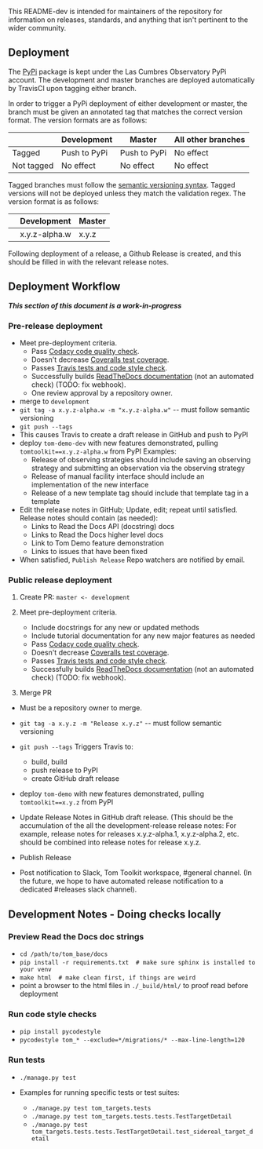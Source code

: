 This README-dev is intended for maintainers of the repository for information on releases, standards, and anything that 
isn't pertinent to the wider community.

## Deployment
The [PyPi](https://pypi.org/project/tomtoolkit/) package is kept under the Las Cumbres Observatory PyPi account. The 
development and master branches are deployed automatically by TravisCI upon tagging either branch.

In order to trigger a PyPi deployment of either development or master, the branch must be given an annotated tag that 
matches the correct version format. The version formats are as follows:
 
|             | Development  | Master       | All other branches |
|-------------|--------------|--------------|--------------------|
| Tagged      | Push to PyPi | Push to PyPi | No effect          |
| Not tagged  | No effect    | No effect    | No effect          |

Tagged branches must follow the [semantic versioning syntax](https://semver.org/). Tagged versions will not be 
deployed unless they match the validation regex. The version format is as follows:

|   | Development   | Master |
|---|---------------|--------|
|   | x.y.z-alpha.w | x.y.z  |

Following deployment of a release, a Github Release is created, and this should be filled in with the relevant release notes.

## Deployment Workflow
  _**This section of this document is a work-in-progress**_

### Pre-release deployment
* Meet pre-deployment criteria.
  * Pass [Codacy code quality check](https://app.codacy.com/gh/TOMToolkit/tom_base/pullRequests).
  * Doesn't decrease [Coveralls test coverage](https://coveralls.io/github/TOMToolkit/tom_base).
  * Passes [Travis tests and code style check](https://travis-ci.com/github/TOMToolkit/tom_base/branches).
  * Successfully builds [ReadTheDocs documentation](https://readthedocs.org/projects/tom-toolkit/builds/) (not an automated check) (TODO: fix webhook).
  * One review approval by a repository owner.
* merge to `development`
* `git tag -a x.y.z-alpha.w -m "x.y.z-alpha.w"` -- must follow semantic versioning
* `git push --tags`
* This causes Travis to create a draft release in GitHub and push to PyPI
* deploy `tom-demo-dev` with new features demonstrated, pulling `tomtoolkit==x.y.z-alpha.w` from PyPI
  Examples:
  * Release of observing strategies should include saving an observing strategy and submitting an observation via the observing strategy
  * Release of manual facility interface should include an implementation of the new interface
  * Release of a new template tag should include that template tag in a template
* Edit the release notes in GitHub; Update, edit; repeat until satisfied. Release notes should contain (as needed):
  * Links to Read the Docs API (docstring) docs
  * Links to Read the Docs higher level docs
  * Link to Tom Demo feature demonstration
  * Links to issues that have been fixed
* When satisfied, `Publish Release` Repo watchers are notified by email.

### Public release deployment

1. Create PR: `master <- development`
2. Meet pre-deployment criteria.
     * Include docstrings for any new or updated methods
     * Include tutorial documentation for any new major features as needed
     * Pass [Codacy code quality check](https://app.codacy.com/gh/TOMToolkit/tom_base/dashboard?bid=18204585).
     * Doesn't decrease [Coveralls test coverage](https://coveralls.io/github/TOMToolkit/tom_base?branch=development).
     * Passes [Travis tests and code style check](https://travis-ci.com/github/TOMToolkit/tom_base/branches).
     * Successfully builds [ReadTheDocs documentation](https://readthedocs.org/projects/tom-toolkit/builds/) (not an automated check) (TODO: fix webhook).
     
3. Merge PR
  * Must be a repository owner to merge.
* `git tag -a x.y.z -m "Release x.y.z"` -- must follow semantic versioning
* `git push --tags` Triggers Travis to:

  * build, build
  * push release to PyPI  
  * create GitHub draft release
* deploy `tom-demo` with new features demonstrated, pulling `tomtoolkit==x.y.z` from PyPI
* Update Release Notes in GitHub draft release. (This should be the accumulation of the all
  the development-release release notes:  For example, release notes for releases x.y.z-alpha.1,
  x.y.z-alpha.2, etc. should be combined into release notes for release x.y.z.
* Publish Release
* Post notification to Slack, Tom Toolkit workspace, #general channel. (In the future, we hope to
have automated release notification to a dedicated #releases slack channel).

## Development Notes - Doing checks locally

### Preview Read the Docs doc strings
* `cd /path/to/tom_base/docs`
* `pip install -r requirements.txt  # make sure sphinx is installed to your venv`
* `make html  # make clean first, if things are weird`
* point a browser to the html files in `./_build/html/` to proof read before deployment 

### Run code style checks
* `pip install pycodestyle`
* `pycodestyle tom_* --exclude=*/migrations/* --max-line-length=120`

### Run tests
* `./manage.py test`

* Examples for running specific tests or test suites:
  * `./manage.py test tom_targets.tests`
  * `./manage.py test tom_targets.tests.tests.TestTargetDetail`
  * `./manage.py test tom_targets.tests.tests.TestTargetDetail.test_sidereal_target_detail`
